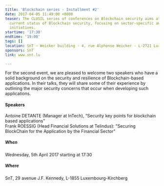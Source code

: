 ```yaml
---
title: 'Blockchain series - Installment #2'
date: 2017-04-05 11:49:00 +0000
teaser: The CLUSIL series of conferences on Blockchain security aims at surveying
  current status of Blockchain security, focusing on sector-specific and national
  initiatives.
startime: '17:30'
endtime: '19:00'
tags: []
location: SnT – Weicker building - 4, rue Alphonse Weicker - L-2721 Luxembourg
sponsors: SnT
link: www.snt.lu

---
```

For the second event, we are pleased to welcome two speakers who have a solid background on the security and resilience of Blockchain-based applications. In their talks, they will share some of their experience by outlining the major security concerns that occur when developing such applications.

#### Speakers

Antoine DETANTE (Manager at InTech), “Security key points for blockchain based applications”  
Frank ROESSIG (Head Financial Solutions at Telindus): "Securing BlockChain for the Application by the Financial Sector"

##### When

Wednesday, 5th April 2017 starting at 17:30

##### Where

SnT, 29 avenue J.F. Kennedy, L-1855 Luxembourg-Kirchberg